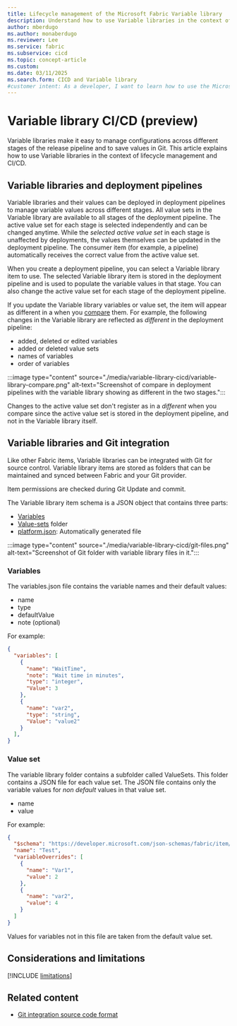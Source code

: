 ```yaml
---
title: Lifecycle management of the Microsoft Fabric Variable library
description: Understand how to use Variable libraries in the context of lifecycle management and CI/CD.
author: mberdugo
ms.author: monaberdugo
ms.reviewer: Lee
ms.service: fabric
ms.subservice: cicd
ms.topic: concept-article
ms.custom:
ms.date: 03/11/2025
ms.search.form: CICD and Variable library
#customer intent: As a developer, I want to learn how to use the Microsoft Fabric Variable library tool to manage my content lifecycle.
---
```


# Variable library CI/CD (preview)

Variable libraries make it easy to manage configurations across different stages of the release pipeline and to save values in Git. This article explains how to use Variable libraries in the context of lifecycle management and CI/CD.

## Variable libraries and deployment pipelines

Variable libraries and their values can be deployed in deployment pipelines to manage variable values across different stages. All value sets in the Variable library are available to all stages of the deployment pipeline. The active value set for each stage is selected independently and can be changed anytime. While the *selected active value set* in each stage is unaffected by deployments, the values themselves can be updated in the deployment pipeline. The consumer item (for example, a pipeline) automatically receives the correct value from the active value set.

When you create a deployment pipeline, you can select a Variable library item to use. The selected Variable library item is stored in the deployment pipeline and is used to populate the variable values in that stage. You can also change the active value set for each stage of the deployment pipeline.

If you update the Variable library variables or value set, the item will appear as different in a when you [compare](../deployment-pipelines/compare-pipeline-content.md) them.
For example, the following changes in the Variable library are reflected as *different* in the deployment pipeline:

* added, deleted or edited variables
* added or deleted value sets
* names of variables
* order of variables

:::image type="content" source="./media/variable-library-cicd/variable-library-compare.png" alt-text="Screenshot of compare in deployment pipelines with the variable library showing as different in the two stages.":::

Changes to the active value set don't register as in a *different* when you compare since the active value set is stored in the deployment pipeline, and not in the Variable library itself.

## Variable libraries and Git integration

Like other Fabric items, Variable libraries can be integrated with Git for source control. Variable library items are stored as folders that can be maintained and synced between Fabric and your Git provider.

Item permissions are checked during Git Update and commit.

The Variable library item schema is a JSON object that contains three parts:

* [Variables](#variables)
* [Value-sets](#value-set) folder
* [platform.json](../git-integration/source-code-format.md#platform-file): Automatically generated file

:::image type="content" source="./media/variable-library-cicd/git-files.png" alt-text="Screenshot of Git folder with variable library files in it.":::

### Variables

The variables.json file contains the variable names and their default values: 

* name
* type
* defaultValue
* note (optional)

For example:

```json
{
  "variables": [
    {
      "name": "WaitTime",
      "note": "Wait time in minutes",
      "type": "integer",
      "Value": 3
    },
    {
      "name": "var2",
      "type": "string",
      "Value": "value2"
    }
  ],
}
```

### Value set

The variable library folder contains a subfolder called ValueSets. This folder contains a JSON file for each value set. The JSON file contains only the variable values for *non default* values in that value set.

* name
* value

For example:

```json
{
  "$schema": "https://developer.microsoft.com/json-schemas/fabric/item/variableLibrary/definition/valueSet/1.0.0/schema.json",
  "name": "Test",
  "variableOverrides": [
    {
      "name": "Var1",
      "value": 2
    },
    {
      "name": "var2",
      "value": 4
    }
  ]
}
```

Values for variables not in this file are taken from the default value set.

## Considerations and limitations

 [!INCLUDE [limitations](./includes/variable-library-limitations.md)]

## Related content

* [Git integration source code format](../git-integration/source-code-format.md)